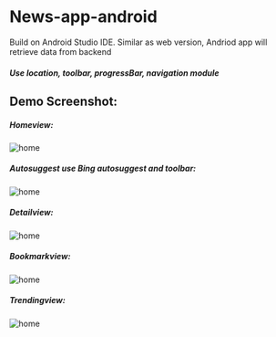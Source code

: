 # News-app-android

Build on Android Studio IDE.
Similar as web version, Andriod app will retrieve data from backend

##### Use location, toolbar, progressBar, navigation module 

## Demo Screenshot:

##### Homeview:

![home](https://github.com/xiaohai0313/News-app-android/blob/master/screenshot/home.png)

##### Autosuggest use Bing autosuggest and toolbar:

![home](https://github.com/xiaohai0313/News-app-android/blob/master/screenshot/autosuggest.png)

##### Detailview:

![home](https://github.com/xiaohai0313/News-app-android/blob/master/screenshot/detail.png)

##### Bookmarkview:

![home](https://github.com/xiaohai0313/News-app-android/blob/master/screenshot/bookmark.png)

##### Trendingview:

![home](https://github.com/xiaohai0313/News-app-android/blob/master/screenshot/trending.png)
